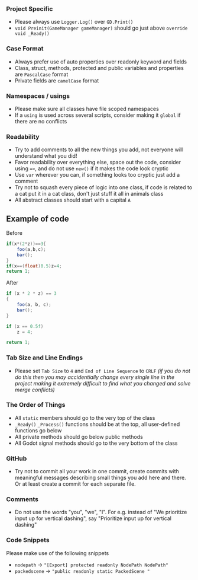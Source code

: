 ### Project Specific
- Please always use `Logger.Log()` over `GD.Print()`
- `void Preinit(GameManager gameManager)` should go just above `override void _Ready()`

### Case Format
- Always prefer use of auto properties over readonly keyword and fields
- Class, struct, methods, protected and public variables and properties are `PascalCase` format
- Private fields are `camelCase` format

### Namespaces / usings
- Please make sure all classes have file scoped namespaces
- If a `using` is used across several scripts, consider making it `global` if there are no conflicts

### Readability
- Try to add comments to all the new things you add, not everyone will understand what you did!
- Favor readability over everything else, space out the code, consider using `=>`, and do not use `new()` if it makes the code look cryptic
- Use `var` wherever you can, if something looks too cryptic just add a comment
- Try not to squash every piece of logic into one class, if code is related to a cat put it in a cat class, don't just stuff it all in animals class
- All abstract classes should start with a capital `A`

## Example of code
Before
```cs
if(x*(2*z))==3{
    foo(a,b,c);
    bar();
}
if(x==(float)0.5)z=4;
return 1;
```

After
```cs
if (x * 2 * z) == 3 
{
    foo(a, b, c);
    bar();
}

if (x == 0.5f)
    z = 4;

return 1;
```

### Tab Size and Line Endings
- Please set `Tab Size` to `4` and `End of Line Sequence` to `CRLF` *(if you do not do this then you may accidentially change every single line in the project making it extremely difficult to find what you changed and solve merge conflicts)*

### The Order of Things
- All `static` members should go to the very top of the class  
- `_Ready()` `_Process()` functions should be at the top, all user-defined functions go below
- All private methods should go below public methods
- All Godot signal methods should go to the very bottom of the class

### GitHub
- Try not to commit all your work in one commit, create commits with meaningful messages describing small things you add here and there. Or at least create a commit for each separate file.

### Comments
- Do not use the words "you", "we", "I". For e.g. instead of "We prioritize input up for vertical dashing", say "Prioritize input up for vertical dashing"

### Code Snippets
Please make use of the following snippets

- `nodepath` -> `"[Export] protected readonly NodePath NodePath"`
- `packedscene` -> `"public readonly static PackedScene "`
